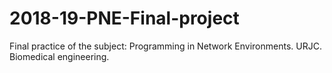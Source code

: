 # 2018-19-PNE-Final-project
Final practice of the subject: Programming in Network Environments. URJC. Biomedical engineering. 

